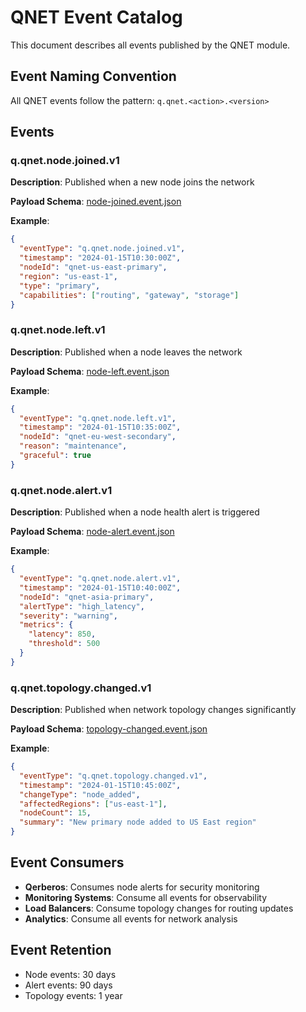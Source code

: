 # QNET Event Catalog

This document describes all events published by the QNET module.

## Event Naming Convention

All QNET events follow the pattern: `q.qnet.<action>.<version>`

## Events

### q.qnet.node.joined.v1

**Description**: Published when a new node joins the network

**Payload Schema**: [node-joined.event.json](./node-joined.event.json)

**Example**:
```json
{
  "eventType": "q.qnet.node.joined.v1",
  "timestamp": "2024-01-15T10:30:00Z",
  "nodeId": "qnet-us-east-primary",
  "region": "us-east-1",
  "type": "primary",
  "capabilities": ["routing", "gateway", "storage"]
}
```

### q.qnet.node.left.v1

**Description**: Published when a node leaves the network

**Payload Schema**: [node-left.event.json](./node-left.event.json)

**Example**:
```json
{
  "eventType": "q.qnet.node.left.v1",
  "timestamp": "2024-01-15T10:35:00Z",
  "nodeId": "qnet-eu-west-secondary",
  "reason": "maintenance",
  "graceful": true
}
```

### q.qnet.node.alert.v1

**Description**: Published when a node health alert is triggered

**Payload Schema**: [node-alert.event.json](./node-alert.event.json)

**Example**:
```json
{
  "eventType": "q.qnet.node.alert.v1",
  "timestamp": "2024-01-15T10:40:00Z",
  "nodeId": "qnet-asia-primary",
  "alertType": "high_latency",
  "severity": "warning",
  "metrics": {
    "latency": 850,
    "threshold": 500
  }
}
```

### q.qnet.topology.changed.v1

**Description**: Published when network topology changes significantly

**Payload Schema**: [topology-changed.event.json](./topology-changed.event.json)

**Example**:
```json
{
  "eventType": "q.qnet.topology.changed.v1",
  "timestamp": "2024-01-15T10:45:00Z",
  "changeType": "node_added",
  "affectedRegions": ["us-east-1"],
  "nodeCount": 15,
  "summary": "New primary node added to US East region"
}
```

## Event Consumers

- **Qerberos**: Consumes node alerts for security monitoring
- **Monitoring Systems**: Consume all events for observability
- **Load Balancers**: Consume topology changes for routing updates
- **Analytics**: Consume all events for network analysis

## Event Retention

- Node events: 30 days
- Alert events: 90 days
- Topology events: 1 year